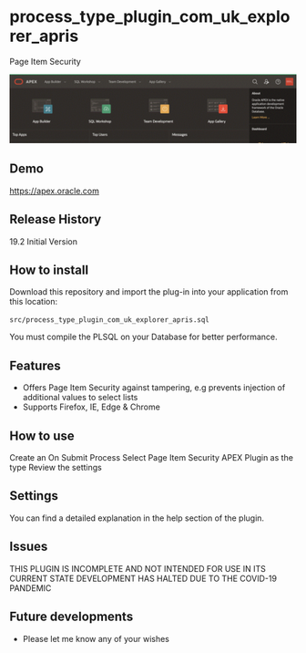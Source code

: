 # process_type_plugin_com_uk_explorer_apris

Page Item Security

<img src="https://raw.githubusercontent.com/ExplorerUK/Page-Item-Security-Plugin/master/preview.gif" width="700px">

## Demo
https://apex.oracle.com

## Release History
19.2 Initial Version

## How to install
Download this repository and import the plug-in into your application from this location:

`src/process_type_plugin_com_uk_explorer_apris.sql`

You must compile the PLSQL on your Database for better performance.

## Features
* Offers Page Item Security against tampering, e.g prevents injection of additional values to select lists
* Supports Firefox, IE, Edge & Chrome

## How to use
Create an On Submit Process
Select Page Item Security APEX Plugin as the type
Review the settings

## Settings
You can find a detailed explanation in the help section of the plugin.

## Issues
THIS PLUGIN IS INCOMPLETE AND NOT INTENDED FOR USE IN ITS CURRENT STATE
DEVELOPMENT HAS HALTED DUE TO THE COVID-19 PANDEMIC

## Future developments
* Please let me know any of your wishes

